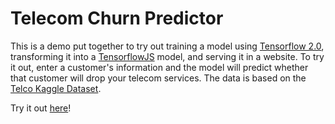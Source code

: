 # Telecom Churn Predictor
This is a demo put together to try out training a model using <a href="https://www.tensorflow.org/">Tensorflow 2.0</a>, transforming it into a <a href="https://www.tensorflow.org/js">TensorflowJS</a> model, and serving it in a website. To try it out, enter a customer's information and the model will predict whether that customer will drop your telecom services. The data is based on the <a href="https://www.kaggle.com/blastchar/telco-customer-churn">Telco Kaggle Dataset</a>.

Try it out <a href="https://omeraliso111.github.io/TelecomChurnPredictor/">here</a>!
